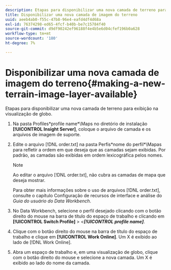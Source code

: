 ```yaml
---
description: Etapas para disponibilizar uma nova camada de terreno para exibição na visualização de globo.
title: Disponibilizar uma nova camada de imagem do terreno
uuid: aeeb4ab0-f55c-47b8-96e4-eafd4df4d68a
exl-id: 76374298-ed65-4fcf-b40b-be7c15784f40
source-git-commit: d9df90242ef96188f4e4b5e6d04cfef196b0a628
workflow-type: tm+mt
source-wordcount: '180'
ht-degree: 7%

---
```


# Disponibilizar uma nova camada de imagem do terreno{#making-a-new-terrain-image-layer-available}

Etapas para disponibilizar uma nova camada de terreno para exibição na visualização de globo.

1. Na pasta Profiles\*profile name*\Maps no diretório de instalação **[!UICONTROL Insight Server]**, coloque o arquivo de camada e os arquivos de imagem de suporte.
1. Edite o arquivo [!DNL order.txt] na pasta Perfis\*nome do perfil*\Mapas para refletir a ordem em que deseja que as camadas sejam exibidas. Por padrão, as camadas são exibidas em ordem lexicográfica pelos nomes.

   >[!NOTE]
   >
   >Ao editar o arquivo [!DNL order.txt], não cubra as camadas de mapa que deseja mostrar.

   Para obter mais informações sobre o uso de arquivos [!DNL order.txt], consulte o capítulo Configuração de recursos de interface e análise do *Guia do usuário do Data Workbench*.

1. No Data Workbench, selecione o perfil desejado clicando com o botão direito do mouse na barra de título do espaço de trabalho e clicando em **[!UICONTROL Switch Profile]** > *&lt;**[!UICONTROL profile name]***.
1. Clique com o botão direito do mouse na barra de título do espaço de trabalho e clique em **[!UICONTROL Work Online]**. Um X é exibido ao lado de [!DNL Work Online].
1. Abra um espaço de trabalho e, em uma visualização de globo, clique com o botão direito do mouse e selecione a nova camada. Um X é exibido ao lado do nome da camada.
